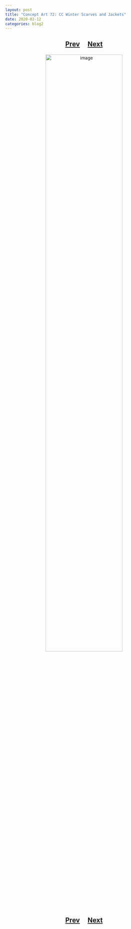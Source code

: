 ```yaml
---
layout: post
title: "Concept Art 72: CC Winter Scarves and Jackets"
date: 2020-02-12
categories: blog2
---
```


<h2>
  <p style="text-align:center;">
    <a href="/wingsofthechorus/archive/2020/02/07/conceptart71">Prev</a>
    &nbsp;&nbsp;&nbsp;
    <a href="/wingsofthechorus/archive/2020/02/14/conceptart73">Next</a>
  </p>
</h2>

<p style="text-align:center;">
  <img src="/wingsofthechorus/images/conceptart/ca72.png" width="70%" alt="image"/>
</p>

<h2>
  <p style="text-align:center;">
    <a href="/wingsofthechorus/archive/2020/02/07/conceptart71">Prev</a>
    &nbsp;&nbsp;&nbsp;
    <a href="/wingsofthechorus/archive/2020/02/14/conceptart73">Next</a>
  </p>
</h2>

